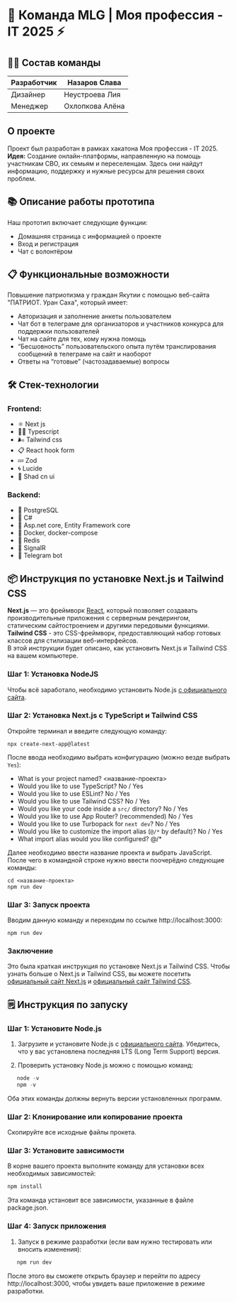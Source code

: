 # 🌌 Команда MLG | Моя профессия - IT 2025 ⚡
## 👷‍♂️ Состав команды

Разработчик  | Назаров Слава
------------- | -------------
Дизайнер  | Неустроева Лия
Менеджер  | Охлопкова Алёна

## О проекте
Проект был разработан в рамках хакатона Моя профессия - IT 2025.
<b>Идея:</b> Создание онлайн-платформы, направленную на помощь участникам СВО, их семьям и переселенцам. Здесь они найдут информацию, поддержку и нужные ресурсы для решения своих проблем.

## 📚 Описание работы прототипа
Наш прототип включает следующие функции:
* Домашняя страница с информацией о проекте
* Вход и регистрация
* Чат с волонтёром

## 📋 Функциональные возможности
Повышение патриотизма у граждан Якутии с помощью веб-сайта "ПАТРИОТ. Уран Саха", который имеет:
* Авторизация и заполнение анкеты пользователем
* Чат бот в телеграме для организаторов и участников конкурса для поддержки пользователей
* Чат на сайте для тех, кому нужна помощь
* “Бесшовность” пользовательского опыта путём транслирования сообщений в телеграме на сайт и наоборот
* Ответы на “готовые” (частозадаваемые) вопросы

 ## 🛠 Стек-технологии

### Frontend:
* ⚛ Next js
* 🐱‍💻 Typescript 
* 🌬 Tailwind css
* 📋 React hook form
* 💤 Zod
* 🌀 Lucide
* 🎨 Shad cn ui

### Backend:
* 🐘 PostgreSQL
* 💽 C#
* 💾 Asp.net core, Entity Framework core
* 🐳 Docker, docker-compose
* 📝 Redis
* 💬 SignalR
* 🤖 Telegram bot

## 📦 Инструкция по установке Next.js и Tailwind CSS
<b>Next.js</b> — это фреймворк [React](https://react.dev/), который позволяет создавать производительные приложения с серверным рендерингом, статическим сайтостроением и другими передовыми функциями. <br>
<b>Tailwind CSS</b> - это CSS-фреймворк, предоставляющий набор готовых классов для стилизации веб-интерфейсов. <br>
В этой инструкции будет описано, как установить Next.js и Tailwind CSS на вашем компьютере.

### Шаг 1: Установка NodeJS
Чтобы всё заработало, необходимо установить Node.js [с официального сайта](https://nodejs.org/en/download/prebuilt-installer/current).

### Шаг 2: Установка Next.js с TypeScript и Tailwind CSS
Откройте терминал и введите следующую команду:

```
npx create-next-app@latest
```
После ввода необходимо выбрать конфигурацию (можно везде выбрать `Yes`):
* What is your project named? <название-проекта>
* Would you like to use TypeScript? No / Yes
* Would you like to use ESLint? No / Yes
* Would you like to use Tailwind CSS? No / Yes
* Would you like your code inside a `src/` directory? No / Yes
* Would you like to use App Router? (recommended) No / Yes
* Would you like to use Turbopack for `next dev`?  No / Yes
* Would you like to customize the import alias (`@/*` by default)? No / Yes
* What import alias would you like configured? @/*

Далее необходимо ввести название проекта и выбрать JavaScript. После чего в командной строке нужно ввести поочерёдно следующие команды:
```
cd <название-проекта>
npm run dev
```
### Шаг 3: Запуск проекта
Вводим данную команду и переходим по ссылке http://localhost:3000:
```
npm run dev
```
### Заключение
Это была краткая инструкция по установке Next.js и Tailwind CSS. Чтобы узнать больше о Next.js и Tailwind CSS, вы можете посетить [официальный сайт Next.js](https://nextjs.org/) и [официальный сайт Tailwind CSS](https://tailwindcss.com/).


## 🗒️ Инструкция по запуску
### Шаг 1: Установите Node.js

1. Загрузите и установите Node.js с [официального сайта](https://nodejs.org/). Убедитесь, что у вас установлена последняя LTS (Long Term Support) версия.

2. Проверить установку Node.js можно с помощью команд:
```vs
   node -v
   npm -v
```
   Оба этих команды должны вернуть версии установленных программ.
### Шаг 2: Клонирование или копирование проекта
Скопируйте все исходные файлы прокета.
### Шаг 3: Установите зависимости

В корне вашего проекта выполните команду для установки всех необходимых зависимостей:
```vs
npm install
```
Эта команда установит все зависимости, указанные в файле package.json.
### Шаг 4: Запуск приложения

1. Запуск в режиме разработки (если вам нужно тестировать или вносить изменения):
```vs
   npm run dev
```
   После этого вы сможете открыть браузер и перейти по адресу http://localhost:3000, чтобы увидеть ваше приложение в режиме разработки.
